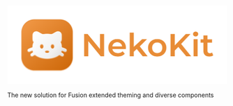 [![Banner|690x215](./assets/banner.png)](https://imacodr.github.io/NekoKit)

The new solution for Fusion extended theming and diverse components
